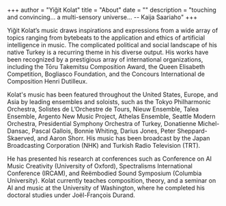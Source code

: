 +++
author = "Yiğit Kolat"
title = "About"
date = ""
description = "touching and convincing... a multi-sensory universe... -- Kaija Saariaho" 
+++
       
Yiğit Kolat’s music draws inspirations and expressions from a wide array of topics ranging from bytebeats to the application and ethics of artificial intelligence in music. The complicated political and social landscape of his native Turkey is a recurring theme in his diverse output. His works have been recognized by a prestigious array of international organizations, including the Tōru Takemitsu Composition Award, the Queen Elisabeth Competition, Bogliasco Foundation, and the Concours International de Composition Henri Dutilleux. 

Kolat's music has been featured throughout the United States, Europe, and Asia by leading ensembles and soloists, such as the Tokyo Philharmonic Orchestra, Solistes de L’Orchestre de Tours, Nieuw Ensemble, Talea Ensemble, Argento New Music Project, Athelas Ensemble, Seattle Modern Orchestra, Presidential Symphony Orchestra of Turkey, Donatienne Michel-Dansac, Pascal Gallois, Bonnie Whiting, Darius Jones, Peter Sheppard-Skaerved, and Aaron Shorr. His music has been broadcast by the Japan Broadcasting Corporation (NHK) and Turkish Radio Television (TRT).

He has presented his research at conferences such as Conference on AI Music Creativity (University of Oxford), Spectralisms International Conference (IRCAM), and Reëmbodied Sound Symposium (Columbia University). Kolat currently teaches composition, theory, and a seminar on AI and music at the University of Washington, where he completed his doctoral studies under Joël-François Durand.  
